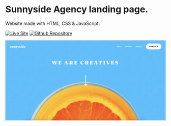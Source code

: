 # Sunnyside Agency landing page.

Website made with HTML, CSS & JavaScript.

[![Live Site](https://img.shields.io/static/v1?label=&message=Live%20Site&color=0ABF53&style=for-the-badge)](https://acasadovalencia.github.io/sunnyside-agency-landing/)
[![Github Repository](https://img.shields.io/static/v1?label=&message=Github%20Repository&color=0ABF53&style=for-the-badge&logo=github&logoColor=white)](https://github.com/acasadovalencia/sunnyside-agency-landing.git)

![Triage website image](https://raw.githubusercontent.com/acasadovalencia/sunnyside-agency-landing/master/readme-img.png)
